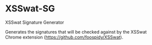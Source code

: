 # XSSwat-SG
XSSwat Signature Generator

Generates the signatures that will be checked against by the XSSwat Chrome extension (https://github.com/foospidy/XSSwat).
